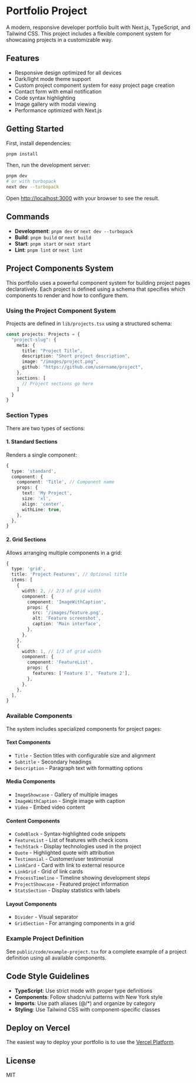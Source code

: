 # Portfolio Project

A modern, responsive developer portfolio built with Next.js, TypeScript, and Tailwind CSS. This project includes a flexible component system for showcasing projects in a customizable way.

## Features

- Responsive design optimized for all devices
- Dark/light mode theme support
- Custom project component system for easy project page creation
- Contact form with email notification
- Code syntax highlighting
- Image gallery with modal viewing
- Performance optimized with Next.js

## Getting Started

First, install dependencies:

```bash
pnpm install
```

Then, run the development server:

```bash
pnpm dev
# or with turbopack
next dev --turbopack
```

Open [http://localhost:3000](http://localhost:3000) with your browser to see the result.

## Commands

- **Development**: `pnpm dev` or `next dev --turbopack`
- **Build**: `pnpm build` or `next build`
- **Start**: `pnpm start` or `next start`
- **Lint**: `pnpm lint` or `next lint`

## Project Components System

This portfolio uses a powerful component system for building project pages declaratively. Each project is defined using a schema that specifies which components to render and how to configure them.

### Using the Project Component System

Projects are defined in `lib/projects.tsx` using a structured schema:

```typescript
const projects: Projects = {
  "project-slug": {
    meta: {
      title: "Project Title",
      description: "Short project description",
      image: "/images/project.png",
      github: "https://github.com/username/project",
    },
    sections: [
      // Project sections go here
    ]
  }
}
```

### Section Types

There are two types of sections:

#### 1. Standard Sections

Renders a single component:

```typescript
{
  type: 'standard',
  component: {
    component: 'Title', // Component name
    props: {
      text: 'My Project',
      size: 'xl',
      align: 'center',
      withLine: true,
    },
  },
}
```

#### 2. Grid Sections

Allows arranging multiple components in a grid:

```typescript
{
  type: 'grid',
  title: 'Project Features', // Optional title
  items: [
    {
      width: 2, // 2/3 of grid width
      component: {
        component: 'ImageWithCaption',
        props: {
          src: '/images/feature.png',
          alt: 'Feature screenshot',
          caption: 'Main interface',
        },
      },
    },
    {
      width: 1, // 1/3 of grid width
      component: {
        component: 'FeatureList',
        props: {
          features: ['Feature 1', 'Feature 2'],
        },
      },
    },
  ],
}
```

### Available Components

The system includes specialized components for project pages:

#### Text Components
- `Title` - Section titles with configurable size and alignment
- `Subtitle` - Secondary headings
- `Description` - Paragraph text with formatting options

#### Media Components
- `ImageShowcase` - Gallery of multiple images
- `ImageWithCaption` - Single image with caption
- `Video` - Embed video content

#### Content Components
- `CodeBlock` - Syntax-highlighted code snippets
- `FeatureList` - List of features with check icons
- `TechStack` - Display technologies used in the project
- `Quote` - Highlighted quote with attribution
- `Testimonial` - Customer/user testimonial
- `LinkCard` - Card with link to external resource
- `LinkGrid` - Grid of link cards
- `ProcessTimeline` - Timeline showing development steps
- `ProjectShowcase` - Featured project information
- `StatsSection` - Display statistics with labels

#### Layout Components
- `Divider` - Visual separator
- `GridSection` - For arranging components in a grid

### Example Project Definition

See `public/code/example-project.tsx` for a complete example of a project definition using all available components.

## Code Style Guidelines

- **TypeScript**: Use strict mode with proper type definitions
- **Components**: Follow shadcn/ui patterns with New York style
- **Imports**: Use path aliases (@/*) and organize by category
- **Styling**: Use Tailwind CSS with component-specific classes

## Deploy on Vercel

The easiest way to deploy your portfolio is to use the [Vercel Platform](https://vercel.com/new).

## License

MIT